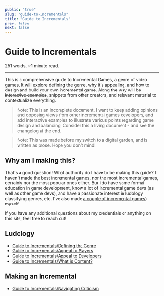 ```yaml
---
public: "true"
slug: "guide-to-incrementals"
title: "Guide to Incrementals"
prev: false
next: false
---
```

<script setup>
import { data } from '../../git.data.ts';
import { useData } from 'vitepress';
const pageData = useData();
</script>
<h1 class="p-name">Guide to Incrementals</h1>
<p>251 words, ~1 minute read. <span v-html="data[`site/${pageData.page.value.relativePath}`]" /></p>
<hr/>

This is a comprehensive guide to Incremental Games, a genre of video games. It will explore defining the genre, why it's appealing, and how to design and build your own incremental game. Along the way will be ~~interactive examples~~, snippets from other creators, and relevant material to contextualize everything.

> Note: This is an incomplete document. I want to keep adding opinions and opposing views from other incremental games developers, and add interactive examples to illustrate various points regarding game design and balancing. Consider this a living document - and see the changelog at the end.

> Note: This was made before my switch to a digital garden, and is written as prose.  Hope you don't mind!

## Why am I making this?

That's a good question! What authority do I have to be making this guide? I haven't made the best incremental games, nor the most incremental games, certainly not the most popular ones either. But I do have some formal education in game development, know a lot of incremental game devs (as well as other game devs), and have a passionate interest in ludology, classifying genres, etc. I've also made [a couple of incremental games](/garden/my-projects/index.md)) myself.

If you have any additional questions about my credentials or anything on this site, feel free to reach out!

## Ludology
- [Guide to Incrementals/Defining the Genre](/garden/guide-to-incrementals/defining-the-genre/index.md)
- [Guide to Incrementals/Appeal to Players](/garden/guide-to-incrementals/appeal-to-players/index.md)
- [Guide to Incrementals/Appeal to Developers](/garden/guide-to-incrementals/appeal-to-developers/index.md)
- [Guide to Incrementals/What is Content?](/garden/guide-to-incrementals/what-is-content/index.md)

## Making an Incremental
- [Guide to Incrementals/Navigating Criticism](/garden/guide-to-incrementals/navigating-criticism/index.md)